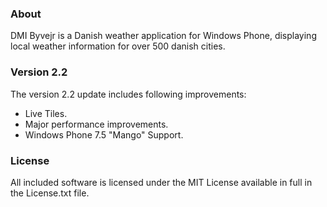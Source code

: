 ### About

DMI Byvejr is a Danish weather application for Windows Phone,
displaying local weather information for over 500 danish cities.

### Version 2.2

The version 2.2 update includes following improvements:

* Live Tiles.
* Major performance improvements.
* Windows Phone 7.5 "Mango" Support.

### License

All included software is licensed under the MIT License
available in full in the License.txt file.
